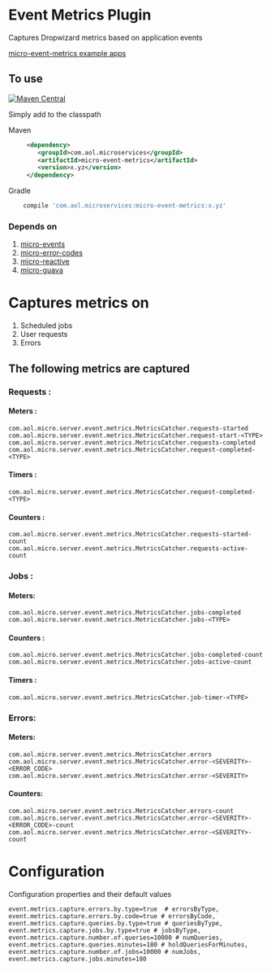 # Event Metrics Plugin


Captures Dropwizard metrics based on application events 

[micro-event-metrics example apps](https://github.com/aol/micro-server/tree/master/micro-event-metrics/src/test/java/app) 

## To use

[![Maven Central](https://maven-badges.herokuapp.com/maven-central/com.aol.microservices/micro-event-metrics/badge.svg)](https://maven-badges.herokuapp.com/maven-central/com.aol.microservices/micro-event-metrics)

Simply add to the classpath

Maven 
```xml
     <dependency>
        <groupId>com.aol.microservices</groupId>  
        <artifactId>micro-event-metrics</artifactId>
        <version>x.yz</version>
     </dependency>
```   
Gradle
```groovy
    compile 'com.aol.microservices:micro-event-metrics:x.yz'
```
### Depends on

1. [micro-events](https://github.com/aol/micro-server/tree/master/micro-events)
1. [micro-error-codes](https://github.com/aol/micro-server/tree/master/micro-error-codes)
3. [micro-reactive](https://github.com/aol/micro-server/tree/master/micro-reactive)
4. [micro-guava](https://github.com/aol/micro-server/tree/master/micro-guava)

# Captures metrics on

1. Scheduled jobs
2. User requests
3. Errors

## The following metrics are captured

### Requests :

#### Meters :

```text
com.aol.micro.server.event.metrics.MetricsCatcher.requests-started
com.aol.micro.server.event.metrics.MetricsCatcher.request-start-<TYPE>
com.aol.micro.server.event.metrics.MetricsCatcher.requests-completed
com.aol.micro.server.event.metrics.MetricsCatcher.request-completed-<TYPE>
```

#### Timers :

```text
com.aol.micro.server.event.metrics.MetricsCatcher.request-completed-<TYPE>
```

#### Counters : 
```text
com.aol.micro.server.event.metrics.MetricsCatcher.requests-started-count
com.aol.micro.server.event.metrics.MetricsCatcher.requests-active-count
```

### Jobs :

#### Meters:
```text
com.aol.micro.server.event.metrics.MetricsCatcher.jobs-completed
com.aol.micro.server.event.metrics.MetricsCatcher.jobs-<TYPE>
```

#### Counters :
```text
com.aol.micro.server.event.metrics.MetricsCatcher.jobs-completed-count
com.aol.micro.server.event.metrics.MetricsCatcher.jobs-active-count
```

#### Timers :
```text
com.aol.micro.server.event.metrics.MetricsCatcher.job-timer-<TYPE>
```

### Errors:

#### Meters:
```text
com.aol.micro.server.event.metrics.MetricsCatcher.errors
com.aol.micro.server.event.metrics.MetricsCatcher.error-<SEVERITY>-<ERROR_CODE>
com.aol.micro.server.event.metrics.MetricsCatcher.error-<SEVERITY>
```

#### Counters:
```text
com.aol.micro.server.event.metrics.MetricsCatcher.errors-count
com.aol.micro.server.event.metrics.MetricsCatcher.error-<SEVERITY>-<ERROR_CODE>-count
com.aol.micro.server.event.metrics.MetricsCatcher.error-<SEVERITY>-count
```

# Configuration

Configuration properties and their default values

```text
event.metrics.capture.errors.by.type=true  # errorsByType,
event.metrics.capture.errors.by.code=true # errorsByCode,
event.metrics.capture.queries.by.type=true # queriesByType,
event.metrics.capture.jobs.by.type=true # jobsByType,
event.metrics.capture.number.of.queries=10000 # numQueries,
event.metrics.capture.queries.minutes=180 # holdQueriesForMinutes,
event.metrics.capture.number.of.jobs=10000 # numJobs,
event.metrics.capture.jobs.minutes=180
```

